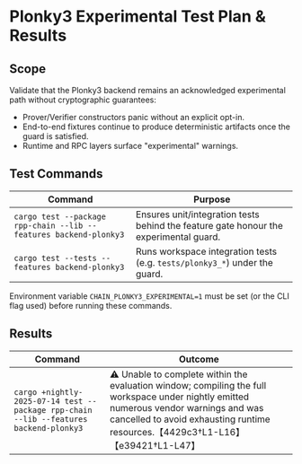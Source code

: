 # Plonky3 Experimental Test Plan & Results

## Scope

Validate that the Plonky3 backend remains an acknowledged experimental path
without cryptographic guarantees:

* Prover/Verifier constructors panic without an explicit opt-in.
* End-to-end fixtures continue to produce deterministic artifacts once the guard
  is satisfied.
* Runtime and RPC layers surface "experimental" warnings.

## Test Commands

| Command | Purpose |
| --- | --- |
| `cargo test --package rpp-chain --lib --features backend-plonky3` | Ensures unit/integration tests behind the feature gate honour the experimental guard. |
| `cargo test --tests --features backend-plonky3` | Runs workspace integration tests (e.g. `tests/plonky3_*`) under the guard. |

Environment variable `CHAIN_PLONKY3_EXPERIMENTAL=1` must be set (or the CLI flag
used) before running these commands.

## Results

| Command | Outcome |
| --- | --- |
| `cargo +nightly-2025-07-14 test --package rpp-chain --lib --features backend-plonky3` | ⚠️ Unable to complete within the evaluation window; compiling the full workspace under nightly emitted numerous vendor warnings and was cancelled to avoid exhausting runtime resources.【4429c3†L1-L16】【e39421†L1-L47】 |
